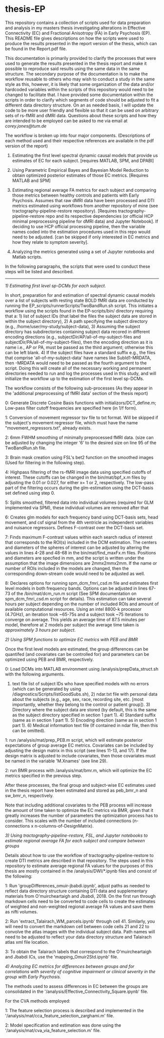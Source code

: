 # thesis-EP
This repository contains a collection of scripts used for data preparation and analysis in my masters thesis investigating alterations in Effective Connectivity (EC) and Fractional Anisotropy (FA) in Early Psychosis (EP). This README file gives descriptions on how the scripts were used to produce the results presented in the report version of the thesis, which can be found in the Report.pdf file. 

This documentation is primarily provided to clarify the processes that were used to generate the results presented in the thesis report and make it possible to reproduce said results using the same data in the same structure. The secondary purpose of the documentation is to make the workflow reusable to others who may wish to conduct a study in the same style as this, however, it is likely that some organization of the data and/or hardcoded variables within the scripts of this repository would need to be changed to facilitate that. I have provided some documentation within the scripts in order to clarify which segments of code should be adjusted to fit a different data directory structure. On an as needed basis, I will update the code to be more user friendly and flexible so that it can be used on arbitrary sets of rs-fMRI and dMRI data. Questions about these scripts and how they are intended to be employed can be asked to me via email at _corey.jones@tum.de_

The workflow is broken up into four major components. (Descriptions of each method used and their respective references are available in the pdf version of the report)

1) Estimating the first level spectral dynamic causal models that provide us estimates of EC for each subject. [requires MATLAB, SPM, and DPABI] 

2) Using Parametric Empirical Bayes and Bayesian Model Reduction to obtain optimized posterior estimates of those EC metrics. [Requires MATLAB and SPM]

3) Estimating regional average FA metrics for each subject and comparing those metrics between healthy controls and patients with Early Psychosis. Assumes that raw dMRI data have been processed and DTI metrics estimated using workflows from another repository of mine (see tractography-pipeline-restore repository). [Requires tractography-pipeline-restore repo and its respective dependencies (or official HCP minimal preprocessing pipeline for dMRI data) and Jupyter Notebook]. If deciding to use HCP official processing pipeline, then the variable names coded into the estimation procedures used in this repo would need to be adjusted. [can be skipped if only interested in EC metrics and how they relate to symptom severity].

4) Analyzing the metrics generated using a set of Jupyter notebooks and Matlab scripts.

In the following paragraphs, the scripts that were used to conduct these steps will be listed and described.

-------------------------------------------------------------------------------------------------------------------------------------------------------------------------------------------------------------

*1) Estimating first level sp-DCMs for each subject.*

In short, preparation for and estimation of spectral dynamic causal models over a list of subjects with resting state BOLD fMRI data are conducted by running the EP_scripts/runnerScripts/TwoBandRun.sh script. This initiates a workflow using the scripts found in the EP-scripts/bin/ directory requiring that a: 1) list of subject IDs (that label the files the subject data are stored in within the subject directory), 2) A path specifying the subject directory (e.g., /home/user/my-study/subject-data), 3) Assuming the subject directory has subdirectories containing subject data recored in different encoding directions (e.g., subjectDir/AP/all-of-my-subject-files and subjectDir/PA/all-of-my-subject-files), then the encoding direction as it is name i.e., AP or PA, must be passed as the third argument; otherwise this can be left blank. 4) If the subject files have a standard suffix e.g., the files that comprise 'all-of-my-subject-data' have names like SubId1-MRDATA, then -MRDATA would need to be passed as the fourth argument to the script. Doing this will create all of the necessary working and permanent directories needed to run and log the processes used in this study, and will initialize the workflow up to the estimation of the first level sp-DCMs. 

The workflow consists of the following sub-processes (As they appear in the 'additional preprocessing of fMRI data' section of the thesis report)

0: Generate Discrete Cosine Basis functions with initializors/DCT_define.m; Low-pass filter cutoff frequencies are specified here (in 1/f form).

1: Conversion of movement regressor tsv file to txt format. Will be skipped if the subject's movement regressor file, which must have the name "movement_regressors.txt", already exists.

2: 6mm FWHM smoothing of minimally preprocessed fMRI data. (size can be adjusted by changing the integer '6' to the desired size on line 95 of the TwoBandRun.sh file. 

3: Brain mask creation using FSL's bet2 function on the smoothed images (Used for filtering in the following step).

4: Highpass filtering of the rs-fMRI image data using specified cutoffs of interest. These cutoffs can be changed in the bin/mat/bpf_x.m files by adjusting the 0.01 or 0.027, for either x= 1 or 2, respectively. The low-pass part of the filtering occurs during the glm-estimation using the DCT-basis set defined using step 0.

5: Splits smoothed, filtered data into individual volumes (required for GLM implemented via SPM), these individual volumes are removed after that

6: Creates glm models for each frequency band using DCT-basis sets, head movement, and csf signal from the 4th ventricle as independent variables and nuisance regressors. Defines F-contrast over the DCT-basis set.

7: Finds maximum F-contrast values within each search radius of interest that corresponds to the ROI(s) included in the DCM estimation. The centers and diameters of the spheres of interest can be adjusted by altering the values in lines 4-28 and 48-68 in the bin/mat/find_maxFx.m files. Positions and diameters are specfied in mm, and the script is written under the assumption that the image dimensions are 2mmx2mmx2mm. If the name or number of ROIs included in the models are changed, then the corresponding down-stream code would need to be adjusted as well.

8: Declares options for running spm\_dcm\_fmri_csd.m file and estimates first level models in both frequency bands. Options can be adjusted in lines 67-73 of the /bin/mat/dcm\_run.m script (See SPM documentation on spm\_dcm\_fmri\_csd.m script for details). This estimation can take several hours per subject depending on the number of included ROIs and amount of available computational resources. Using an intel 8800-k processor (4.7GHz), an iteration took ~65-75s and a subject took ~75 iterations to converge on average. This yields an average time of 87.5 minutes per model, therefore at 2 models per subject the average time taken is *approximately 3 hours per subject*. 

*2) Using SPM functions to optimize EC metrics with PEB and BMR*

Once the first level models are estimated, the group differences can be quantifed (and covariates can be controlled for) and parameters can be optimized using PEB and BMR, respectively. 

0: Load DCMs into MATLAB environment using /analysis/prepData_struct.sh with the following arguments.
1) text file list of subject IDs who have specified models with no errors (which can be generated by using /diagnostics/Scripts/listGoodSubs.sh), 2) ndar.txt file with personal data about the subjects (e.g., age, sex, race, recording site, etc. [most importantly, whether they belong to the control or patient group]). 3) Directory where the subject data are stored (by default, this is the same as the subject directory specified in section 1 part 1). 4) Standard suffix (same as in section 1 part 1). 5) Encoding direction (same as in section 1 part 1). 6) Medical information text file (If contained in ndar file, then this can be omitted). 

1: run /analysis/mat/prep_PEB.m script, which will estimate posterior expectations of group average EC metrics. Covariates can be included by adjusting the design matrix in this script (see lines 11-13, and 17). If the design matrix is adjusted to include covariates, then those covariates must be named in the variable 'M.Xnames' (see line 29).

2: run BMR process with /analysis/mat/bmr.m, which will optimize the EC metrics specified in the previous step.

After these processes, the final group and subject-wise EC estimates used in the thesis report have been estimated and stored as peb\_bmr\_n and sw\_bmr\_n, respectively.

Note that including additional covariates to the PEB process will increase the amount of time taken to optimize the EC metrics via BMR, given that it greatly increases the number of parameters the optimization process has to consider. This scales with the number of included connections (n-connections x n-columns-of-DesignMatrix).

*3) Using tractography-pipeline-restore, FSL, and Jupyter notebooks to estimate regional average FA for each subject and compare between groups*

Details about how to use the workflow of tractography-pipeline-restore to create DTI metrics are described in that repository. The steps used in this repository to estimate average regional FA values for the purposes of this thesis are mostly contained in the /analysis/DWI/*.ipynb files and consist of the following:

1: Run 'groupDifferences\_omuir-jbabdi.ipynb', adjust paths as needed to reflect data directory structure containing DTI data and supplementary materials from O'muircheartaigh and Jbabdi, 2018. On the first run through markdown cells need to be converted to code cells to create the estimates of weighted and non-weighted regional average FA values and save them as nifti volumes.

2: Run 'extract\_Talairach\_WM\_parcels.ipynb' through cell 41. Similarly, you will need to convert the markdown cell between code cells 21 and 22 to convolve the atlas images with the individual subject data. Path names will need to be adjusted to reflect your data directory structure and Talairach atlas xml file location.

3: To obtain the Talairach labels that correspond to the O'muircheartaigh and Jbabdi ICs, use the 'mapping_Omuir2Std.ipynb' file.

*4) Analyzing EC metrics for differences between groups and for correlations with severity of cognitive impairment or clinical severity in the group with Early Psychosis.*

The methods used to assess differences in EC between the groups are consolidated in the '/analysis/Effective\_Connectivity\_Square.ipynb' file.

For the CVA methods employed:

1: The feature selection process is described and implemented in the '/analysis/mat/cca\_feature\_selection\_zarghami.m' file.

2: Model specification and estimation was done using the '/analysis/mat/cva\_via\_feature\_selection.m' file.
